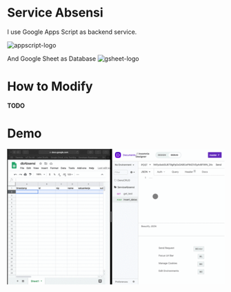 # Service Absensi

I use Google Apps Script as backend service.

![appscript-logo](https://michigan.it.umich.edu/news/wp-content/uploads/2019/02/google-apps-script-1.png)

And Google Sheet as Database
![gsheet-logo](https://upload.wikimedia.org/wikipedia/en/7/7d/Google_Sheets_Logo.jpg)

# How to Modify

**TODO**

# Demo

![demo-insomnia](/docs/demo.gif)
